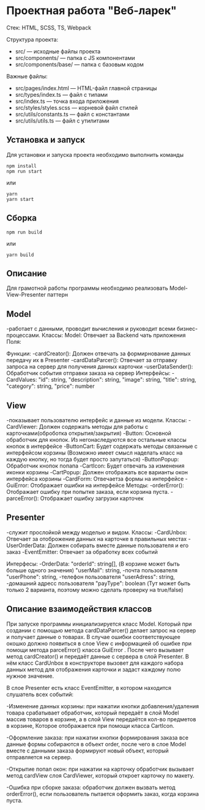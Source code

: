 # Проектная работа "Веб-ларек"

Стек: HTML, SCSS, TS, Webpack

Структура проекта:
- src/ — исходные файлы проекта
- src/components/ — папка с JS компонентами
- src/components/base/ — папка с базовым кодом

Важные файлы:
- src/pages/index.html — HTML-файл главной страницы
- src/types/index.ts — файл с типами
- src/index.ts — точка входа приложения
- src/styles/styles.scss — корневой файл стилей
- src/utils/constants.ts — файл с константами
- src/utils/utils.ts — файл с утилитами

## Установка и запуск
Для установки и запуска проекта необходимо выполнить команды

```
npm install
npm run start
```

или

```
yarn
yarn start
```
## Сборка

```
npm run build
```

или

```
yarn build
```

## Описание
Для грамотной работы программы необходимо реализовать Model-View-Presenter паттерн

## Model
-работает с данными, проводит вычисления и руководит всеми бизнес-процессами.
Классы:
Model: Отвечает за Backend чать приложения
Поля:

Функции:
-cardCreator(): Должен отвечать за формирнование данных передачу их в Presenter
-cardDataParcer(): Отвечает за отправку запроса на сервер для получения данных карточки
-userDataSender(): Обработчик события отправки заказа на сервер 
Интерфейсы:
-CardValues: 
    "id": string,
    "description": string,
    "image": string,
    "title": string,
    "category": string,
    "price": number

## View
-показывает пользователю интерфейс и данные из модели.
Классы:
-CardViewer: Должен содержать  методы для работы с карточками(оброботка открытия/закрытия)
-Button: Основной обработчик для кнопок. Из негонаследуются все остальные классы кнопок в интерфейсе
-ButtonCart: Будет содержать методы связанные с интерфейсом корзины (Возможно имеет смысл наделать класс на каждую кнопку, но тогда будет просто запутаться)
-ButtonPopup: Обработчик  кнопок попапа
-CartIcon: Будет отвечать за изменения иконки корзины
-CartPopup: Должен отображать все варианты окон интерфейса корзины
-CardForm: Отвечаетза формы на интерфейсе
-GuiError: Отображает ошибки на интерфейсе
Методы:
-orderError(): Отображает ошибку при попытке заказа, если корзина пуста.
-parceError(): Отображает ошибку загрузки карточек

## Presenter
-служит прослойкой между моделью и видом.
Классы:
-CardUnbox: Отвечает за отоброжение данных на карточке в правильных местах
-UserOrderData: Должен собирать вместе данные пользователя и его заказ
-EventEmitter: Отвечает за обработку всех событий

Интерфесы:
-OrderData:
    "orderId": string[], (В корзине может быть больше одного значения)
    "userMail": string, -почта пользователя
    "userPhone": string, -телефон пользователя
    "userAdress": string, -домашний адресс пользователя
    "payType": boolean (Тут может быть только 2 варианта, поэтому можно сделать проверку на true/false)



## Описание взаимодействия классов

При запуске программы инициализируется класс Model. Который при создании с помощью метода cardDataParcer() делает запрос на сервер и получает данные о товарах. В случае ошибки соответствующее окошко должно появиться в слое View с информацией об ошибке при помощи метода parceError() класса GuiError . После чего вызывает метод cardCreator() и передаёт данные с сервера в слой Presenter. В нём класс CardUnbox в конструкторе вызовет для каждого набора данных метод для отображения карточки и задаст каждому полю нужное значение.


В слое Presenter есть класс EventEmitter, в котором находится слушатель всех событий:

-Изменение данных корзины: при нажатии кнопки добавления/удаления товара срабатывает обработчик, который передаёт в слой Model массив товаров в корзине, а в слой View передаётся кол-во предметов в корзине, Которое отображается при помощи класса CartIcon.

-Оформление заказа: при нажатии кнопки формирования заказа все данные формы собираются в объект order, после чего в слое Model вместе с данными заказа формируют новый объект, который отправляется на сервер.

-Открытие попал окон: при нажатии на карточку обработчик вызывает метод cardView слоя CardViewer, который откроет карточку по макету.

-Ошибка при сборке заказа: обработчик должен вызвать метод orderError(), если пользователь пытается оформить заказ, когда корзина пуста.